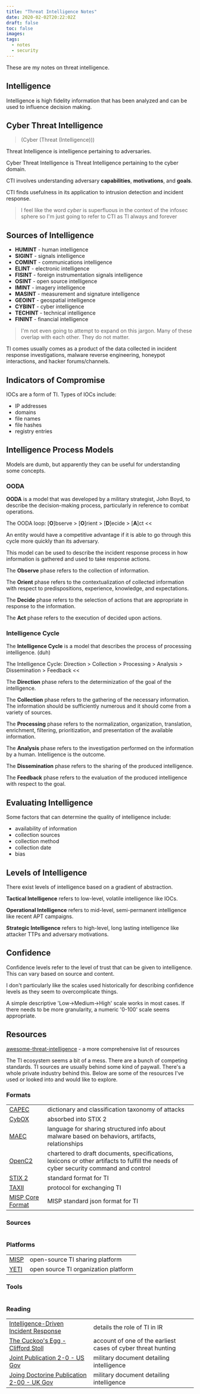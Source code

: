 ```yaml
---
title: "Threat Intelligence Notes"
date: 2020-02-02T20:22:02Z
draft: false
toc: false
images:
tags:
  - notes
  - security
---
```


These are my notes on threat intelligence.

## Intelligence

Intelligence is high fidelity information that has been analyzed and can be used to influence decision making.

## Cyber Threat Intelligence

> (Cyber (Threat (Intelligence)))

Threat Intelligence is intelligence pertaining to adversaries.

Cyber Threat Intelligence is Threat Intelligence pertaining to the cyber domain.

CTI involves understanding adversary __capabilities__, __motivations__, and __goals__.

CTI finds usefulness in its application to intrusion detection and incident response.

> I feel like the word _cyber_ is superfluous in the context of the infosec sphere so I'm just going to refer to CTI as TI always and forever

## Sources of Intelligence

- __HUMINT__ - human intelligence
- __SIGINT__ - signals intelligence
- __COMINT__ - communications intelligence
- __ELINT__ - electronic intelligence
- __FISINT__ - foreign instrumentation signals intelligence
- __OSINT__ - open source intelligence
- __IMINT__ - imagery intelligence
- __MASINT__ - measurement and signature intelligence
- __GEOINT__ - geospatial intelligence
- __CYBINT__ - cyber intelligence
- __TECHINT__ - technical intelligence
- __FININT__ - financial intelligence

> I'm not even going to attempt to expand on this jargon. Many of these overlap with each other. They do not matter.

TI comes usually comes as a product of the data collected in incident response investigations, malware reverse engineering, honeypot interactions, and hacker forums/channels.

## Indicators of Compromise

IOCs are a form of TI. Types of IOCs include:
- IP addresses
- domains
- file names
- file hashes
- registry entries


## Intelligence Process Models

Models are dumb, but apparently they can be useful for understanding some concepts.

### OODA

__OODA__ is a model that was developed by a military strategist, John Boyd, to describe the decision-making process, particularly in reference to combat operations.

The OODA loop:
[__O__]bserve > [__O__]rient > [__D__]ecide > [__A__]ct <<

An entity would have a competitive advantage if it is able to go through this cycle more quickly than its adversary.

This model can be used to describe the incident response process in how information is gathered and used to take response actions.

The __Observe__ phase refers to the collection of information.

The __Orient__ phase refers to the contextualization of collected information with respect to predispositions, experience, knowledge, and expectations.

The __Decide__ phase refers to the selection of actions that are appropriate in response to the information.

The __Act__ phase refers to the execution of decided upon actions.


### Intelligence Cycle

The __Intelligence Cycle__ is a model that describes the process of processing intelligence. (duh)

The Intelligence Cycle:
Direction > Collection > Processing > Analysis > Dissemination > Feedback <<

The __Direction__ phase refers to the determinization of the goal of the intelligence.


The __Collection__ phase refers to the gathering of the necessary information. The information should be sufficiently numerous and it should come from a variety of sources.

The __Processing__ phase refers to the normalization, organization, translation, enrichment, filtering, prioritization, and presentation of the available information.

The __Analysis__ phase refers to the investigation performed on the information by a human. Intelligence is the outcome.

The __Dissemination__ phase refers to the sharing of the produced intelligence.

The __Feedback__ phase refers to the evaluation of the produced intelligence with respect to the goal.


## Evaluating Intelligence

Some factors that can determine the quality of intelligence include:
- availability of information
- collection sources
- collection method
- collection date
- bias

## Levels of Intelligence

There exist levels of intelligence based on a gradient of abstraction.

__Tactical Intelligence__ refers to low-level, volatile intelligence like IOCs.

__Operational Intelligence__ refers to mid-level, semi-permanent intelligence like recent APT campaigns.

__Strategic Intelligence__ refers to high-level, long lasting intelligence like attacker TTPs and adversary motivations.


## Confidence

Confidence levels refer to the level of trust that can be given to intelligence. This can vary based on source and content.

I don't particularly like the scales used historically for describing confidence levels as they seem to overcomplicate things.

A simple descriptive 'Low->Medium->High' scale works in most cases. If there needs to be more granularity, a numeric '0-100' scale seems appropriate.


## Resources

[awesome-threat-intelligence](https://github.com/hslatman/awesome-threat-intelligence) - a more comprehensive list of resources

The TI ecosystem seems a bit of a mess. There are a bunch of competing standards. TI sources are usually behind some kind of paywall. There's a whole private industry behind this. Below are some of the resources I've used or looked into and would like to explore.

### Formats

|  |  |
| --- | --- |
| [CAPEC](https://capec.mitre.org/) | dictionary and classification taxonomy of attacks |
| [CybOX](http://cyboxproject.github.io/) | absorbed into STIX 2 |
| [MAEC](http://maecproject.github.io/) | language for sharing structured info about malware based on behaviors, artifacts, relationships |
| [OpenC2](https://www.oasis-open.org/committees/tc_home.php?wg_abbrev=openc2) | chartered to draft documents, specifications, lexicons or other artifacts to fulfill the needs of cyber security command and control |
| [STIX 2](https://oasis-open.github.io/cti-documentation/stix/intro) | standard format for TI |
| [TAXII](https://oasis-open.github.io/cti-documentation/taxii/intro) | protocol for exchanging TI |
| [MISP Core Format](https://www.misp-project.org/datamodels/#misp-core-format) | MISP standard json format for TI |

### Sources

|  |  |
| --- | --- |

### Platforms

|  |  |
| --- | --- |
| [MISP](https://www.misp-project.org/index.html) | open-source TI sharing platform |
| [YETI](https://yeti-platform.github.io/) | open source TI organization platform |

### Tools

|  |  |
| --- | --- |

### Reading

|  |  |
| --- | --- |
| [Intelligence-Driven Incident Response](https://www.amazon.com/_/dp/1491934948) | details the role of TI in IR |
| [The Cuckoo's Egg - Clifford Stoll](https://en.m.wikipedia.org/wiki/The_Cuckoo%27s_Egg) | account of one of the earliest cases of cyber threat hunting |
| [Joint Publication 2-0 - US Gov](https://www.jcs.mil/Portals/36/Documents/Doctrine/pubs/jp2_0.pdf) | military document detailing intelligence |
| [Joing Doctorine Publication 2-00 - UK Gov](https://assets.publishing.service.gov.uk/government/uploads/system/uploads/attachment_data/file/311572/20110830_jdp2_00_ed3_with_change1.pdf) | military document detailing intelligence |
